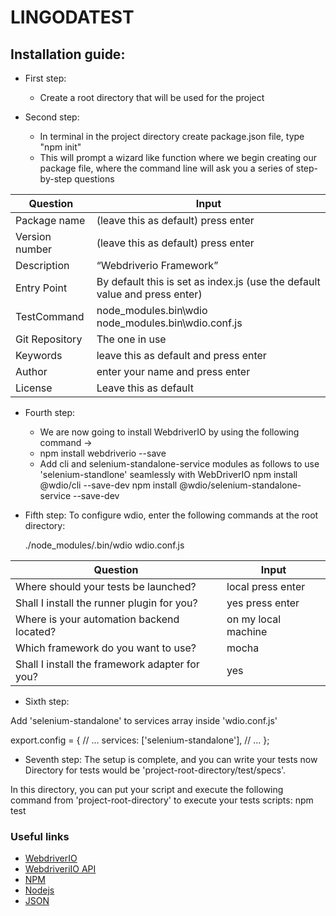 # LINGODATEST

## Installation guide: 


+ First step: 
    
    + Create a root directory that will be used for the project
       
         
+ Second step: 
    + In terminal in the project directory create package.json file, type "npm init" 
    + This will prompt a wizard like function where we begin creating our package file,
where the command line will ask you a series of step-by-step questions
  



| Question  | Input |
| ------------- | ------------- |
| Package name  | (leave this as default) press enter|
| Version number| (leave this as default) press enter |
| Description | “Webdriverio Framework” |
| Entry Point | By default this is set as index.js (use the default value and press enter) |
| TestCommand | node_modules\.bin\wdio node_modules\.bin\wdio.conf.js |
| Git Repository| The one in use |
| Keywords | leave this as default and press enter |
| Author | enter your name and press enter |
| License| Leave this as default |


+ Fourth step: 
    * We are now going to install WebdriverIO by using the following command ->
    * npm install webdriverio --save
    * Add cli and selenium-standalone-service modules as follows to use 'selenium-standlone' seamlessly with WebDriverIO
	npm install @wdio/cli --save-dev
	npm install @wdio/selenium-standalone-service --save-dev

 
 + Fifth step: 
    To configure wdio, enter the following commands at the root directory:
    
    ./node_modules/.bin/wdio wdio.conf.js
    


| Question  | Input |
| ------------- | ------------- |
| Where should your tests be launched?  | local press enter|
| Shall I install the runner plugin for you?| yes press enter |
|  Where is your automation backend located? | on my local machine |
| Which framework do you want to use? | mocha |
| Shall I install the framework adapter for you? | yes |




+ Sixth step:

Add 'selenium-standalone' to services array inside 'wdio.conf.js'

export.config = {
  // ...
  services: ['selenium-standalone'],
  // ...
};

    
+ Seventh step: 
The setup is complete, and you can write your tests now Directory for tests would be 'project-root-directory/test/specs'.

In this directory, you can put your script and execute the following command from 'project-root-directory' to execute your tests scripts:
	npm test





### Useful links 
* [WebdriverIO](https://webdriver.io/) 
* [WebdriveriIO API](http://webdriver.io/api.html) 
* [NPM](www.npmjs.com)
* [Nodejs](www.nodejs.org)
* [JSON](docs.npmjs.com)
